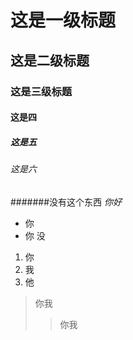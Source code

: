 # 这是一级标题
## 这是二级标题
### 这是三级标题
#### 这是四
##### 这是五
###### 这是六
#######没有这个东西
*你好*
* 你
* 你
 没
1. 你
2. 我
3. 他
> 你我
>>你我

